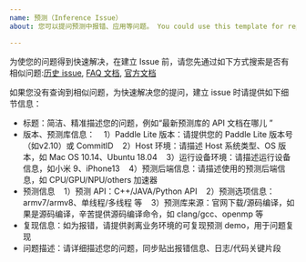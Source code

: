 ```yaml
---
name: 预测（Inference Issue）
about: 您可以提问预测中报错、应用等问题。 You could use this template for reporting an inference issue.

---
```


为使您的问题得到快速解决，在建立 Issue 前，请您先通过如下方式搜索是否有相似问题:[历史 issue](https://github.com/PaddlePaddle/Paddle-Lite/issues), [FAQ 文档](https://paddle-lite.readthedocs.io/zh/develop/quick_start/faq.html), [官方文档](https://paddle-lite.readthedocs.io/zh/develop/guide/introduction.html)

如果您没有查询到相似问题，为快速解决您的提问，建立 issue 时请提供如下细节信息：
- 标题：简洁、精准描述您的问题，例如“最新预测库的 API 文档在哪儿 ”
- 版本、预测库信息：
    1）Paddle Lite 版本：请提供您的 Paddle Lite 版本号（如v2.10）或 CommitID
    2）Host 环境：请描述 Host 系统类型、OS 版本，如 Mac OS 10.14、Ubuntu 18.04
    3）运行设备环境：请描述运行设备信息，如小米 9、iPhone13
    4）预测后端信息：请描述使用的预测后端信息，如 CPU/GPU/NPU/others 加速器  
- 预测信息
    1）预测 API：C++/JAVA/Python API
    2）预测选项信息：armv7/armv8、单线程/多线程 等
    3）预测库来源：官网下载/源码编译，如果是源码编译，辛苦提供源码编译命令，如 clang/gcc、openmp 等
- 复现信息：如为报错，请提供剥离业务环境的可复现预测 demo，用于问题复现
- 问题描述：请详细描述您的问题，同步贴出报错信息、日志/代码关键片段
